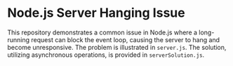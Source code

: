 # Node.js Server Hanging Issue

This repository demonstrates a common issue in Node.js where a long-running request can block the event loop, causing the server to hang and become unresponsive.  The problem is illustrated in `server.js`. The solution, utilizing asynchronous operations, is provided in `serverSolution.js`.